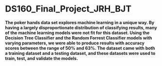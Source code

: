 # DS160_Final_Project_JRH_BJT
#### The poker hands data set explores machine learning in a unique way. By having a largely disproportionate distribution of classifying results, many of the machine learning models were not fit for this dataset. Using the Decision Tree Classifier and the Random Forrest Classifier models with varying parameters, we were able to produce results with accuracy scores between the range of 50% and 63%. The dataset came with both a training dataset and a testing dataset, and these datasets were used to train, test, and validate the models.
